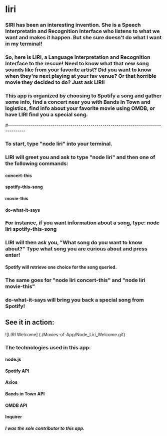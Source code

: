 # liri

### SIRI has been an interesting invention. She is a Speech Interpretatin and Recognition Interface who listens to what we want and makes it happen. But she sure doesn't do what I want in my terminal! 

### So, here is LIRI, a Language Interpretation and Recognition Interface to the rescue! Need to know what that new song sounds like from your favorite artist? Did you want to know when they're next playing at your fav venue? Or that horrible movie they decided to do? Just ask LIRI!

### This app is organized by choosing to Spotify a song and gather some info, find a concert near you with Bands In Town and logistics, find info about your favorite movie using OMDB, or have LIRI find you a special song.

#--------------------------------------------------------------------------------------

### To start, type "node liri" into your terminal.

### LIRI will greet you and ask to type "node liri" and then one of the following commands: 

#### concert-this
#### spotify-this-song
#### movie-this
#### do-what-it-says

### For instance, if you want information about a song, type: node liri spotify-this-song

### LIRI will then ask you, "What song do you want to know about?" Type what song you are curious about and press enter!
#### Spotify will retrieve one choice for the song queried.

### The same goes for "node liri concert-this" and "node liri movie-this"

### do-what-it-says will bring you back a special song from Spotify!

## See it in action:
![LIRI Welcome] (./Movies-of-App/Node_Liri_Welcome.gif)

### The technologies used in this app:
#### node.js
#### Spotify API
#### Axios
#### Bands in Town API
#### OMDB API
#### Inquirer

##### I was the sole contributor to this app.